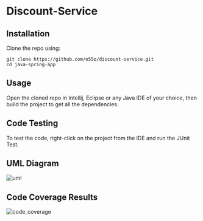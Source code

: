 # Discount-Service

## Installation
Clone the repo using: 
```
git clone https://github.com/e55o/discount-service.git
cd java-spring-app
```

## Usage
Open the cloned repo in Intellij, Eclipse or any Java IDE of your choice, then build the project to get all the dependencies.

## Code Testing
To test the code, right-click on the project from the IDE and run the JUnit Test.

## UML Diagram
![uml](https://user-images.githubusercontent.com/31523264/53742431-43d1f200-3ea1-11e9-977e-d799c5cc131e.PNG)

## Code Coverage Results
![code_coverage](https://user-images.githubusercontent.com/31523264/53742641-cb1f6580-3ea1-11e9-95cc-5d225c2a90e8.PNG)